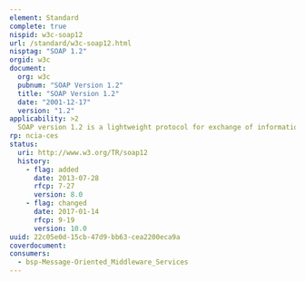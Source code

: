 ```yaml
---
element: Standard
complete: true
nispid: w3c-soap12
url: /standard/w3c-soap12.html
nisptag: "SOAP 1.2"
orgid: w3c
document:
  org: w3c
  pubnum: "SOAP Version 1.2"
  title: "SOAP Version 1.2"
  date: "2001-12-17"
  version: "1.2"
applicability: >2
  SOAP version 1.2 is a lightweight protocol for exchange of information in a decentralized, distributed environment. It is an XML based protocol that consists of four parts  an envelope that defines a framework for describing what is in a message and how to process it, a set of encoding rules for expressing instances of application-defined data types, a convention for representing remote procedure calls and responses and a binding convention for exchanging messages using an underlying protocol. SOAP can potentially be used in combination with a variety of other protocols; however, the only bindings defined in this document describe how to use SOAP in combination with HTTP and the experimental HTTP Extension Framework.
rp: ncia-ces
status:
  uri: http://www.w3.org/TR/soap12
  history: 
    - flag: added
      date: 2013-07-28
      rfcp: 7-27
      version: 8.0
    - flag: changed
      date: 2017-01-14
      rfcp: 9-19
      version: 10.0
uuid: 22c05e0d-15cb-47d9-bb63-cea2200eca9a
coverdocument:
consumers:
  - bsp-Message-Oriented_Middleware_Services
---
```

